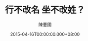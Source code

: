 ---
issue: 117
title: 行不改名 坐不改姓？
author: 陳憲國
date: 2015-04-16T00:00:00.000+08:00
topic: 新知
difficulty: 1
wikidata: Q98095470
wikidata_link: https://www.wikidata.org/wiki/Q98095470
author_wikidata_link: https://www.wikidata.org/wiki/Q98096340
author_wikidata: Q98096340
---